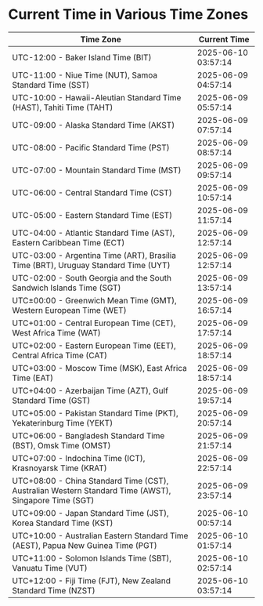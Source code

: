 # Current Time in Various Time Zones

| Time Zone | Current Time |
|-----------|--------------|
| UTC-12:00 - Baker Island Time (BIT) | 2025-06-10 03:57:14 |
| UTC-11:00 - Niue Time (NUT), Samoa Standard Time (SST) | 2025-06-09 04:57:14 |
| UTC-10:00 - Hawaii-Aleutian Standard Time (HAST), Tahiti Time (TAHT) | 2025-06-09 05:57:14 |
| UTC-09:00 - Alaska Standard Time (AKST) | 2025-06-09 07:57:14 |
| UTC-08:00 - Pacific Standard Time (PST) | 2025-06-09 08:57:14 |
| UTC-07:00 - Mountain Standard Time (MST) | 2025-06-09 09:57:14 |
| UTC-06:00 - Central Standard Time (CST) | 2025-06-09 10:57:14 |
| UTC-05:00 - Eastern Standard Time (EST) | 2025-06-09 11:57:14 |
| UTC-04:00 - Atlantic Standard Time (AST), Eastern Caribbean Time (ECT) | 2025-06-09 12:57:14 |
| UTC-03:00 - Argentina Time (ART), Brasília Time (BRT), Uruguay Standard Time (UYT) | 2025-06-09 12:57:14 |
| UTC-02:00 - South Georgia and the South Sandwich Islands Time (SGT) | 2025-06-09 13:57:14 |
| UTC±00:00 - Greenwich Mean Time (GMT), Western European Time (WET) | 2025-06-09 16:57:14 |
| UTC+01:00 - Central European Time (CET), West Africa Time (WAT) | 2025-06-09 17:57:14 |
| UTC+02:00 - Eastern European Time (EET), Central Africa Time (CAT) | 2025-06-09 18:57:14 |
| UTC+03:00 - Moscow Time (MSK), East Africa Time (EAT) | 2025-06-09 18:57:14 |
| UTC+04:00 - Azerbaijan Time (AZT), Gulf Standard Time (GST) | 2025-06-09 19:57:14 |
| UTC+05:00 - Pakistan Standard Time (PKT), Yekaterinburg Time (YEKT) | 2025-06-09 20:57:14 |
| UTC+06:00 - Bangladesh Standard Time (BST), Omsk Time (OMST) | 2025-06-09 21:57:14 |
| UTC+07:00 - Indochina Time (ICT), Krasnoyarsk Time (KRAT) | 2025-06-09 22:57:14 |
| UTC+08:00 - China Standard Time (CST), Australian Western Standard Time (AWST), Singapore Time (SGT) | 2025-06-09 23:57:14 |
| UTC+09:00 - Japan Standard Time (JST), Korea Standard Time (KST) | 2025-06-10 00:57:14 |
| UTC+10:00 - Australian Eastern Standard Time (AEST), Papua New Guinea Time (PGT) | 2025-06-10 01:57:14 |
| UTC+11:00 - Solomon Islands Time (SBT), Vanuatu Time (VUT) | 2025-06-10 02:57:14 |
| UTC+12:00 - Fiji Time (FJT), New Zealand Standard Time (NZST) | 2025-06-10 03:57:14 |
